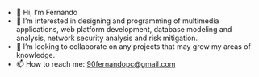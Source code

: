 - 👋 Hi, I’m Fernando
- 👀 I’m interested in designing and programming of multimedia applications, web platform development, database modeling and analysis, network security analysis and risk mitigation.
- 💞️ I’m looking to collaborate on any projects that may grow my areas of knowledge.
- 📫 How to reach me: 90fernandopc@gmail.com

<!---
FERN4N2/FERN4N2 is a ✨ special ✨ repository because its `README.md` (this file) appears on your GitHub profile.
You can click the Preview link to take a look at your changes.
--->
